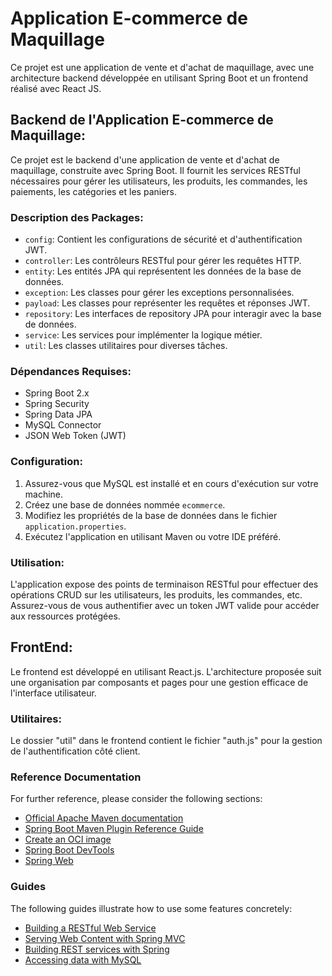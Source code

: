 
# Application E-commerce de Maquillage

Ce projet est une application de vente et d'achat de maquillage, avec une architecture backend développée en utilisant Spring Boot et un frontend réalisé avec React JS.

## Backend de l'Application E-commerce de Maquillage:

Ce projet est le backend d'une application de vente et d'achat de maquillage, construite avec Spring Boot. Il fournit les services RESTful nécessaires pour gérer les utilisateurs, les produits, les commandes, les paiements, les catégories et les paniers.

### Description des Packages:

- `config`: Contient les configurations de sécurité et d'authentification JWT.
- `controller`: Les contrôleurs RESTful pour gérer les requêtes HTTP.
- `entity`: Les entités JPA qui représentent les données de la base de données.
- `exception`: Les classes pour gérer les exceptions personnalisées.
- `payload`: Les classes pour représenter les requêtes et réponses JWT.
- `repository`: Les interfaces de repository JPA pour interagir avec la base de données.
- `service`: Les services pour implémenter la logique métier.
- `util`: Les classes utilitaires pour diverses tâches.

### Dépendances Requises:

- Spring Boot 2.x
- Spring Security
- Spring Data JPA
- MySQL Connector
- JSON Web Token (JWT)

### Configuration:

1. Assurez-vous que MySQL est installé et en cours d'exécution sur votre machine.
2. Créez une base de données nommée `ecommerce`.
3. Modifiez les propriétés de la base de données dans le fichier `application.properties`.
4. Exécutez l'application en utilisant Maven ou votre IDE préféré.

### Utilisation:

L'application expose des points de terminaison RESTful pour effectuer des opérations CRUD sur les utilisateurs, les produits, les commandes, etc. Assurez-vous de vous authentifier avec un token JWT valide pour accéder aux ressources protégées.

## FrontEnd:

Le frontend est développé en utilisant React.js. L'architecture proposée suit une organisation par composants et pages pour une gestion efficace de l'interface utilisateur.

### Utilitaires:

Le dossier "util" dans le frontend contient le fichier "auth.js" pour la gestion de l'authentification côté client.



### Reference Documentation
For further reference, please consider the following sections:

* [Official Apache Maven documentation](https://maven.apache.org/guides/index.html)
* [Spring Boot Maven Plugin Reference Guide](https://docs.spring.io/spring-boot/docs/3.1.5/maven-plugin/reference/html/)
* [Create an OCI image](https://docs.spring.io/spring-boot/docs/3.1.5/maven-plugin/reference/html/#build-image)
* [Spring Boot DevTools](https://docs.spring.io/spring-boot/docs/3.1.5/reference/htmlsingle/index.html#using.devtools)
* [Spring Web](https://docs.spring.io/spring-boot/docs/3.1.5/reference/htmlsingle/index.html#web)

### Guides
The following guides illustrate how to use some features concretely:

* [Building a RESTful Web Service](https://spring.io/guides/gs/rest-service/)
* [Serving Web Content with Spring MVC](https://spring.io/guides/gs/serving-web-content/)
* [Building REST services with Spring](https://spring.io/guides/tutorials/rest/)
* [Accessing data with MySQL](https://spring.io/guides/gs/accessing-data-mysql/)

